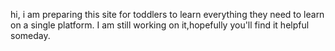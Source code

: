 hi, i am preparing this site for toddlers to learn everything they need to learn on a single platform. I am still working on it,hopefully  you'll find it helpful someday.
